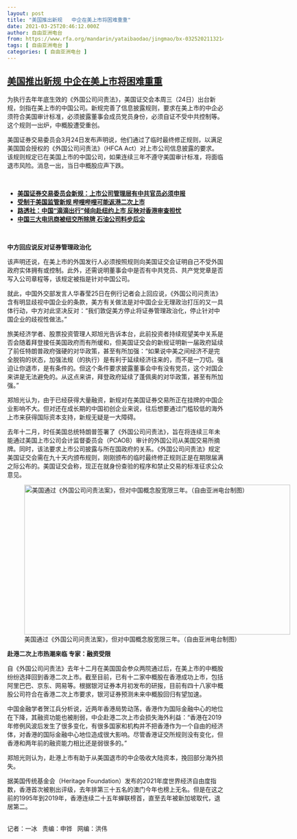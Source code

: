 ```yaml
---
layout: post
title: "美国推出新规   中企在美上市将困难重重"
date: 2021-03-25T20:46:12.000Z
author: 自由亚洲电台
from: https://www.rfa.org/mandarin/yataibaodao/jingmao/bx-03252021132143.html
tags: [ 自由亚洲电台 ]
categories: [ 自由亚洲电台 ]
---
```

<!--1616705172000-->
[美国推出新规   中企在美上市将困难重重](https://www.rfa.org/mandarin/yataibaodao/jingmao/bx-03252021132143.html)
------

<div>
<p></p><p>为执行去年年底生效的《外国公司问责法》，美国证交会本周三（24日）出台新规，剑指在美上市的中国公司。新规完善了信息披露规则，要求在美上市的中企必须符合美国审计标准，必须披露董事会成员党员身份，必须自证不受中共控制等。这个规则一出炉，中概股遭受重创。</p><p>美国证券交易委员会3月24日发布声明说，他们通过了临时最终修正规则，以满足美国国会授权的《外国公司问责法》（HFCA Act）对上市公司信息披露的要求。该规则规定已在美国上市的中国公司，如果连续三年不遵守美国审计标准，将面临退市风险。消息一出，当日中概股应声下跌。</p><p><br/></p><ul><li><a href="https://www.rfa.org/mandarin/Xinwen/10-03242021142256.html"><strong>美国证券交易委员会新规：上市公司管理层有中共官员必须申报</strong></a></li><li><strong><a href="https://www.rfa.org/mandarin/Xinwen/9-01052021150330.html">受制于美国监管新规 哔哩哔哩可能返港二次上市</a></strong></li><li><strong><a href="https://www.rfa.org/mandarin/Xinwen/5-03242021084804.html">路透社：中国“滴滴出行”倾向赴纽约上市 反映对香港审查担忧</a></strong></li><li><strong><a href="https://www.rfa.org/mandarin/yataibaodao/jingmao/gf2-01042021073244.html">中国三大电讯商被纽交所除牌 石油公司料步后尘</a></strong></li></ul><p><br/></p><p><strong>中方回应说反对证券管理政治化</strong></p><p>该声明还说，在美上市的外国发行人必须按照规则向美国证交会证明自己不受外国政府实体拥有或控制。此外，还需说明董事会中是否有中共党员、共产党党章是否写入公司章程等，该规定被指是针对中国公司。</p><p>就此，中国外交部发言人华春莹25日在例行记者会上回应说，《外国公司问责法》含有明显歧视中国企业的条款，美方有关做法是对中国企业无理政治打压的又一具体行动，中方对此坚决反对：“我们敦促美方停止将证券管理政治化，停止针对中国企业的歧视性做法。”</p><p>旅美经济学者、股票投资管理人郑旭光告诉本台，此前投资者持续观望美中关系是否会随着拜登接任美国政府而有所缓和，但美国证交会的新规证明新一届政府延续了前任特朗普政府强硬的对华政策，甚至有所加强：“如果说中美之间经济不是完全脱钩的状态，加强法规（的执行）是有利于延续经济往来的，而不是一刀切。强迫让你退市，是有条件的。但这个条件要求披露董事会中有没有党员，这个对国企来讲是无法避免的。从这点来讲，拜登政府延续了蓬佩奥的对华政策，甚至有所加强。”</p><p>郑旭光认为，由于已经获得大量融资，新规对在美国证券交易所正在挂牌的中国企业影响不大。但对还在成长期的中国初创企业来说，往后想要通过门槛较低的海外上市来获得国际资本支持，新规无疑是一大障碍。</p><p>去年十二月，时任美国总统特朗普签署了《外国公司问责法》，旨在将连续三年未能通过美国上市公司会计监督委员会（PCAOB）审计的外国公司从美国交易所摘牌。同时，该法要求上市公司披露与所在国政府的关系。《外国公司问责法》规定美国证交会需在九十天内颁布规则，刚刚颁布的临时最终修正规则正是在期限届满之际公布的。美国证交会称，现正在就身份查验的程序和禁止交易的标准征求公众意见。</p><p><figure class="image-richtext image-inline captioned" style="width:620px;"><img alt="美国通过《外国公司问责法案》，但对中国概念股宽限三年。（自由亚洲电台制图）" height="349" src="https://www.rfa.org/mandarin/yataibaodao/jingmao/bx-03252021132143.html/bx0325.jpg/@@images/093fa0f4-d0d1-4fe7-a02e-92e10e18cbf6.jpeg" title="bx0325.jpg" width="620"/><figcaption class="image-caption">美国通过《外国公司问责法案》，但对中国概念股宽限三年。（自由亚洲电台制图）</figcaption><small></small></figure></p><p><strong>赴港二次上市热潮来临 专家：融资受限</strong></p><p>自《外国公司问责法》去年十二月在美国国会参众两院通过后，在美上市的中概股纷纷选择回到香港二次上市。截至目前，已有十二家中概股在香港成功上市，包括阿里巴巴、京东、网易等。根据银河证券本月初发布的研报，目前有四十八家中概股公司符合在香港二次上市要求，银河证券预测未来中概股回归有望加速。</p><p>中国金融学者贺江兵分析说，近两年香港局势动荡，香港作为国际金融中心的地位在下降，其融资功能也被削弱，中企赴港二次上市会损失海外利益：“香港在2019年修例风波后发生了很多变化，有很多国家和机构并不把香港作为一个自由的经济体，对香港的国际金融中心地位造成很大影响。尽管香港证交所规则没有变化，但香港和两年前的融资能力相比还是弱很多的。”</p><p>郑旭光则认为，赴港上市有助于从美国退市的中企吸收大陆资本，挽回部分海外损失。</p><p>据美国传统基金会（Heritage Foundation）发布的2021年度世界经济自由度指数，香港首次被剔出评级，去年排第三十五名的澳门今年也榜上无名。但是在这之前的1995年到2019年，香港连续二十五年蝉联榜首，直至去年被新加坡取代，退居第二。</p><p><br/>记者：一冰   责编：申铧   网编：洪伟</p>
</div>
